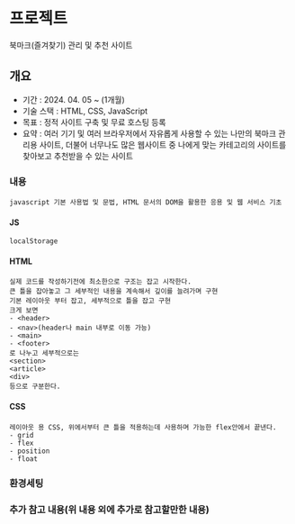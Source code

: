 <!-- [Home](..) -->

# 프로젝트
북마크(즐겨찾기) 관리 및 추천 사이트

## 개요
- 기간 : 2024. 04. 05 ~  (1개월)
- 기술 스택 : HTML, CSS, JavaScript
- 목표 : 정적 사이트 구축 및 무료 호스팅 등록
- 요약 : 여러 기기 및 여러 브라우저에서 자유롭게 사용할 수 있는 나만의 북마크 관리용 사이트, 더불어 너무나도 많은 웹사이트 중 나에게 맞는 카테고리의 사이트를 찾아보고 추천받을 수 있는 사이트
<!-- - 책 : [초보자를 위한 JavaScript 200제(고재도, 노지연 지음)](https://www.yes24.com/Product/Goods/70746749)  -->
<!-- - 링크 :  -->
<!-- - 결과 : [숫자 야구 게임 실습](./business/baseball/)
<br>
<img src="./business/baseball/index_ex.png" width="400px">
<img src="./business/baseball/game-list_ex.png" width="400px">
<img src="./business/baseball/new-game_ex.png" width="400px">
<img src="./business/baseball/game_ex.png" width="400px"> -->


### 내용
    javascript 기본 사용법 및 문법, HTML 문서의 DOM을 활용한 응용 및 웹 서비스 기초

#### JS
    localStorage

#### HTML
    실제 코드를 작성하기전에 최소한으로 구조는 잡고 시작한다.
    큰 틀을 잡아놓고 그 세부적인 내용을 계속해서 깊이를 늘려가며 구현
    기본 레이아웃 부터 잡고, 세부적으로 틀을 잡고 구현
    크게 보면
    - <header>
    - <nav>(header나 main 내부로 이동 가능)
    - <main>
    - <footer>
    로 나누고 세부적으로는
    <section>
    <article>
    <div>
    등으로 구분한다.
    

#### CSS
    레이아웃 용 CSS, 위에서부터 큰 틀을 적용하는데 사용하며 가능한 flex안에서 끝낸다.
    - grid
    - flex
    - position
    - float



### 환경세팅


### 추가 참고 내용(위 내용 외에 추가로 참고할만한 내용)

